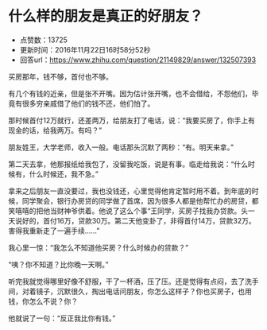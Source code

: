 # 什么样的朋友是真正的好朋友？
- 点赞数：13725
- 更新时间：2016年11月22日16时58分52秒
- 回答url：https://www.zhihu.com/question/21149829/answer/132507393
<body>
 <p data-pid="jgjgaU2z">买房那年，钱不够，首付也不够。</p>
 <p data-pid="kew_1Xm_">有几个有钱的近亲，但是张不开嘴。因为估计张开嘴，也不会借给，不怨他们，毕竟有很多穷亲戚借了他们的钱不还，他们怕了。</p>
 <p data-pid="r-F6dC2b">那时候首付12万就行，还差两万，给朋友打了电话，说：“我要买房了，你手上有现金的话，给我两万。有吗？”</p>
 <p data-pid="cJfaIOFR">朋友姓王，大学老师，收入一般。电话那头沉默了两秒：“有。明天来拿。”</p>
 <p data-pid="lWnhRb_V">第二天去拿，他那报纸给我包了，没留我吃饭，说是有事。临走给我说：“什么时候有，什么时候还，我不急。”</p>
 <p data-pid="6QghE4cd">拿来之后朋友一直没要过，我也没钱还，心里觉得他肯定暂时用不着。到年底的时候，同学聚会，银行办房贷的同学做了首席，因为很多人都是他帮忙办的房贷，都笑嘻嘻的把他当财神爷供着。他说了这么个事“王同学，买房子找我办贷款。头一天说好的，首付16万，贷款30万。第二天他变卦了，非得首付14万，贷款32万。害得我重新走了一遍手续……”</p>
 <p data-pid="W188WzNi">我心里一惊：“我怎么不知道他买房？什么时候办的贷款？”</p>
 <p data-pid="km4d_SKU">“咦？你不知道？比你晚一天啊。”</p>
 <p data-pid="dzBENu4v">听完我就觉得哪里好像不舒服，干了一杯酒，压了压。还是觉得有点闷，去了洗手间，对着镜子，沉默很久，掏出电话问朋友，你怎么这样子？你也买房子，也用钱，你怎么不说？你？</p>
 <p data-pid="aZmKJK-B">他就说了一句：“反正我比你有钱。”</p>
</body>